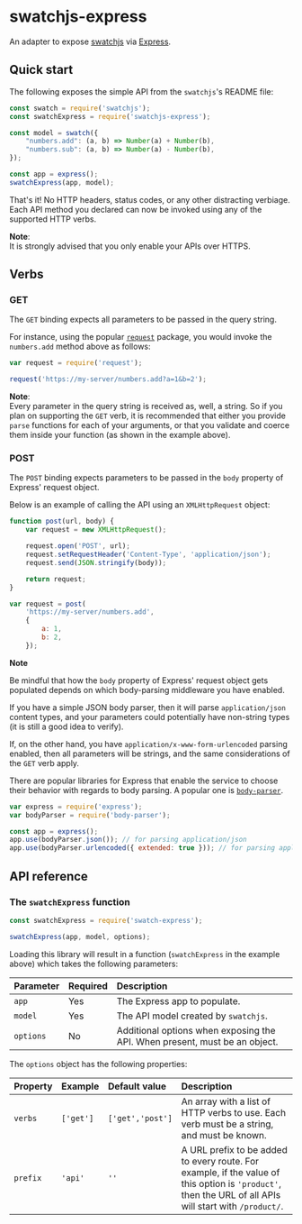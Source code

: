 # swatchjs-express

An adapter to expose [swatchjs]() via [Express](https://www.npmjs.com/package/express).

## Quick start

The following exposes the simple API from the `swatchjs`'s README file:

```javascript
const swatch = require('swatchjs');
const swatchExpress = require('swatchjs-express');

const model = swatch({
    "numbers.add": (a, b) => Number(a) + Number(b),
    "numbers.sub": (a, b) => Number(a) - Number(b),
});

const app = express();
swatchExpress(app, model);
```

That's it! No HTTP headers, status codes, or any other distracting verbiage.
Each API method you declared can now be invoked using any of the supported HTTP
verbs.

**Note**:<br/>
It is strongly advised that you only enable your APIs over HTTPS.

## Verbs

### GET

The `GET` binding expects all parameters to be passed in the query string.

For instance, using the popular [`request`](https://www.npmjs.com/package/request)
package, you would invoke the `numbers.add` method above as follows:

```javascript
var request = require('request');

request('https://my-server/numbers.add?a=1&b=2');
```

**Note**:<br/>
Every parameter in the query string is received as, well, a string. So if you
plan on supporting the `GET` verb, it is recommended that either you provide
`parse` functions for each of your arguments, or that you validate and coerce
them inside your function (as shown in the example above).

### POST

The `POST` binding expects parameters to be passed in the `body` property of
Express' request object.

Below is an example of calling the API using an `XMLHttpRequest` object:

```javascript
function post(url, body) {
    var request = new XMLHttpRequest();

    request.open('POST', url);
    request.setRequestHeader('Content-Type', 'application/json');
    request.send(JSON.stringify(body));

    return request;
}

var request = post(
    'https://my-server/numbers.add',
    {
        a: 1,
        b: 2,
    });
```

**Note**<br/>

Be mindful that how the `body` property of Express' request object gets
populated depends on which body-parsing middleware you have enabled.

If you have a simple JSON body parser, then it will parse `application/json`
content types, and your parameters could potentially have non-string types
(it is still a good idea to verify).

If, on the other hand, you have `application/x-www-form-urlencoded` parsing
enabled, then all parameters will be strings, and the same considerations of the
`GET` verb apply.

There are popular libraries for Express that enable the service to choose their
behavior with regards to body parsing. A popular one is
[`body-parser`](https://www.npmjs.com/package/body-parser).

```javascript
var express = require('express');
var bodyParser = require('body-parser');

const app = express();
app.use(bodyParser.json()); // for parsing application/json
app.use(bodyParser.urlencoded({ extended: true })); // for parsing application/x-www-form-urlencoded
```

## API reference

### The `swatchExpress` function

```javascript
const swatchExpress = require('swatch-express');

swatchExpress(app, model, options);
```

Loading this library will result in a function  (`swatchExpress` in the
example above) which takes the following parameters:

| Parameter | Required  | Description   |
|:---       |:---       |:---           |
|`app`      | Yes       | The Express app to populate.              |
|`model`    | Yes       | The API model created by `swatchjs`.      |
|`options`  | No        | Additional options when exposing the API. When present, must be an object. |

The `options` object has the following properties:

| Property  | Example   | Default value     | Description   |
|:---       |:---       |:---               |:---           |
|`verbs`    |`['get']`  |`['get','post']`   | An array with a list of HTTP verbs to use. Each verb must be a string, and must be known. |
|`prefix`   |`'api'`    |`''`               | A URL prefix to be added to every route. For example, if the value of this option is `'product'`, then the URL of all APIs will start with `/product/`.   |
